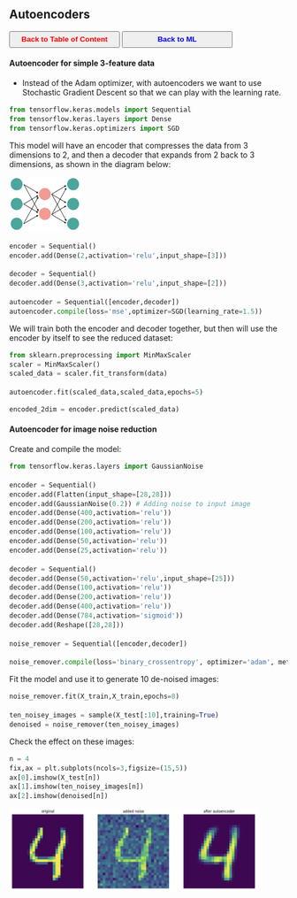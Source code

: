 ## Autoencoders

<a><button name="button" style = "color:red;width:200px;height:30px;cursor:pointer" onclick="window.location.href='https://reynier0611.github.io';">**Back to Table of Content**</button></a> <a><button name="button" style = "color:blue;width:200px;height:30px;cursor:pointer" onclick="window.location.href='https://reynier0611.github.io/ml/ml.html';">**Back to ML**</button></a>

#### Autoencoder for simple 3-feature data

- Instead of the Adam optimizer, with autoencoders we want to use Stochastic Gradient Descent so that we can play with the learning rate.

```python
from tensorflow.keras.models import Sequential
from tensorflow.keras.layers import Dense
from tensorflow.keras.optimizers import SGD
```

This model will have an encoder that compresses the data from 3 dimensions to 2, and then a decoder that expands from 2 back to 3 dimensions, as shown in the diagram below:

<img src="img/autoencoder.jpg" width="130" height="100" style="float: center;" />

```python
encoder = Sequential()
encoder.add(Dense(2,activation='relu',input_shape=[3]))

decoder = Sequential()
decoder.add(Dense(3,activation='relu',input_shape=[2]))

autoencoder = Sequential([encoder,decoder])
autoencoder.compile(loss='mse',optimizer=SGD(learning_rate=1.5))
```

We will train both the encoder and decoder together, but then will use the encoder by itself to see the reduced dataset:

```python
from sklearn.preprocessing import MinMaxScaler
scaler = MinMaxScaler()
scaled_data = scaler.fit_transform(data)

autoencoder.fit(scaled_data,scaled_data,epochs=5)
```

```python
encoded_2dim = encoder.predict(scaled_data)
```

#### Autoencoder for image noise reduction

Create and compile the model:

```python
from tensorflow.keras.layers import GaussianNoise

encoder = Sequential()
encoder.add(Flatten(input_shape=[28,28]))
encoder.add(GaussianNoise(0.2)) # Adding noise to input image
encoder.add(Dense(400,activation='relu'))
encoder.add(Dense(200,activation='relu'))
encoder.add(Dense(100,activation='relu'))
encoder.add(Dense(50,activation='relu'))
encoder.add(Dense(25,activation='relu'))

decoder = Sequential()
decoder.add(Dense(50,activation='relu',input_shape=[25]))
decoder.add(Dense(100,activation='relu'))
decoder.add(Dense(200,activation='relu'))
decoder.add(Dense(400,activation='relu'))
decoder.add(Dense(784,activation='sigmoid'))
decoder.add(Reshape([28,28]))

noise_remover = Sequential([encoder,decoder])

noise_remover.compile(loss='binary_crossentropy', optimizer='adam', metrics=['accuracy'])
```

Fit the model and use it to generate 10 de-noised images:

```python
noise_remover.fit(X_train,X_train,epochs=8)

ten_noisey_images = sample(X_test[:10],training=True)
denoised = noise_remover(ten_noisey_images)
```

Check the effect on these images:

```python
n = 4
fix,ax = plt.subplots(ncols=3,figsize=(15,5))
ax[0].imshow(X_test[n])
ax[1].imshow(ten_noisey_images[n])
ax[2].imshow(denoised[n])
```

<img src="img/autoencoder2.jpg" width="450" height="150" style="float: center;" />
